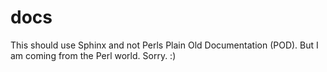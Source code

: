 docs
====

This should use Sphinx and not Perls Plain Old Documentation (POD). But I am
coming from the Perl world. Sorry. :)
